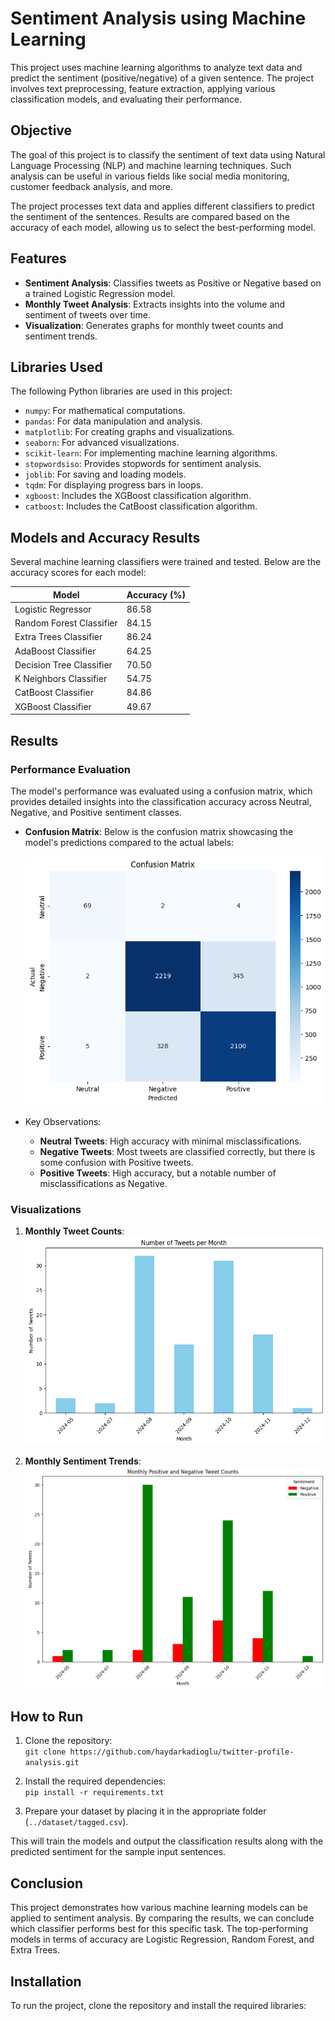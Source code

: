 # Sentiment Analysis using Machine Learning

This project uses machine learning algorithms to analyze text data and predict the sentiment (positive/negative) of a given sentence. The project involves text preprocessing, feature extraction, applying various classification models, and evaluating their performance.

## Objective
The goal of this project is to classify the sentiment of text data using Natural Language Processing (NLP) and machine learning techniques. Such analysis can be useful in various fields like social media monitoring, customer feedback analysis, and more.

The project processes text data and applies different classifiers to predict the sentiment of the sentences. Results are compared based on the accuracy of each model, allowing us to select the best-performing model.

## Features
- **Sentiment Analysis**: Classifies tweets as Positive or Negative based on a trained Logistic Regression model.
- **Monthly Tweet Analysis**: Extracts insights into the volume and sentiment of tweets over time.
- **Visualization**: Generates graphs for monthly tweet counts and sentiment trends.

## Libraries Used
The following Python libraries are used in this project:

- `numpy`: For mathematical computations.
- `pandas`: For data manipulation and analysis.
- `matplotlib`: For creating graphs and visualizations.
- `seaborn`: For advanced visualizations.
- `scikit-learn`: For implementing machine learning algorithms.
- `stopwordsiso`: Provides stopwords for sentiment analysis.
- `joblib`: For saving and loading models.
- `tqdm`: For displaying progress bars in loops.
- `xgboost`: Includes the XGBoost classification algorithm.
- `catboost`: Includes the CatBoost classification algorithm.

## Models and Accuracy Results
Several machine learning classifiers were trained and tested. Below are the accuracy scores for each model:

| Model                         | Accuracy (%) |
|-------------------------------|--------------|
| Logistic Regressor             | 86.58        |
| Random Forest Classifier       | 84.15        |
| Extra Trees Classifier         | 86.24        |
| AdaBoost Classifier            | 64.25        |
| Decision Tree Classifier       | 70.50        |
| K Neighbors Classifier         | 54.75        |
| CatBoost Classifier            | 84.86        |
| XGBoost Classifier             | 49.67        |


## Results
### Performance Evaluation
The model's performance was evaluated using a confusion matrix, which provides detailed insights into the classification accuracy across Neutral, Negative, and Positive sentiment classes.

- **Confusion Matrix**:
  Below is the confusion matrix showcasing the model's predictions compared to the actual labels:
  
  ![Confusion Matrix](images/image.png)

- Key Observations:
  - **Neutral Tweets**: High accuracy with minimal misclassifications.
  - **Negative Tweets**: Most tweets are classified correctly, but there is some confusion with Positive tweets.
  - **Positive Tweets**: High accuracy, but a notable number of misclassifications as Negative.

### Visualizations
1. **Monthly Tweet Counts**:
   ![Example Graph 1](images/image2.png)

2. **Monthly Sentiment Trends**:
   ![Example Graph 2](images/image3.png)

## How to Run
1. Clone the repository:  
   `git clone https://github.com/haydarkadioglu/twitter-profile-analysis.git`
   
2. Install the required dependencies:  
   `pip install -r requirements.txt`

3. Prepare your dataset by placing it in the appropriate folder (`../dataset/tagged.csv`).

This will train the models and output the classification results along with the predicted sentiment for the sample input sentences.

## Conclusion
This project demonstrates how various machine learning models can be applied to sentiment analysis. By comparing the results, we can conclude which classifier performs best for this specific task. The top-performing models in terms of accuracy are Logistic Regression, Random Forest, and Extra Trees.

## Installation

To run the project, clone the repository and install the required libraries: